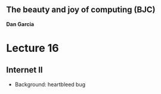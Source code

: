 ## The beauty and joy of computing (BJC)  
**Dan Garcia**

# Lecture 16
## Internet II

- Background: heartbleed bug
